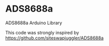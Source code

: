 # ADS8688a
ADS8688a Arduino Library

This code was strongly inspired by 
https://github.com/siteswapjuggler/ADS8688a
